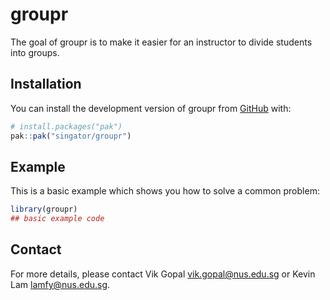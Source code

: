 
# groupr

<!-- badges: start -->
<!-- badges: end -->

The goal of groupr is to make it easier for an instructor to divide students
into groups.

## Installation

You can install the development version of groupr from [GitHub](https://github.com/) with:

``` r
# install.packages("pak")
pak::pak("singator/groupr")
```

## Example

This is a basic example which shows you how to solve a common problem:

``` r
library(groupr)
## basic example code
```


## Contact

For more details, please contact Vik Gopal <vik.gopal@nus.edu.sg> or 
Kevin Lam <lamfy@nus.edu.sg>.
